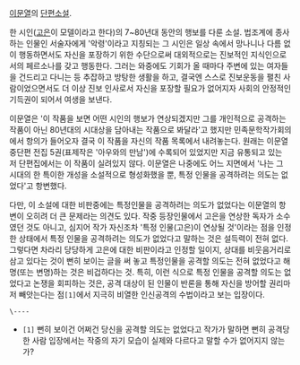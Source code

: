 [이문열](%EC%9D%B4%EB%AC%B8%EC%97%B4.md)의
[단편소설](%EB%8B%A8%ED%8E%B8%EC%86%8C%EC%84%A4.md).

한 시인([고은](%EA%B3%A0%EC%9D%80.md)이 모델이라고 한다)의 7~80년대 동안의 행보를 다룬 소설. 법조계에
종사하는 인물인 서술자에게 '악령'이라고 지칭되는 그 시인은 일상 속에서 망나니나 다름 없이 행동하면서도 자신을 포장하기 위한 수단으로써
대외적으로는 진보적인 지식인으로서의 페르소나를 갖고 행동한다. 그러는 와중에도 기회가 올 때마다 주변에 있는 여자들을 건드리고 다니는 등
추잡하고 방탕한 생활을 하고, 결국엔 스스로 진보운동을 펼친 사람이었으면서도 더 이상 진보 인사로서 자신을 포장할 필요가 없어지자 사회의
안정적인 기득권이 되어서 여생을 보낸다.  

이문열은 '이 작품을 보면 어떤 시인의 행보가 연상되겠지만 그를 개인적으로 공격하는 작품이 아닌 80년대의 시대상을 담아내는 작품으로
봐달라'고 했지만 민족문학작가회의에서 항의가 들어오자 결국 이 작품을 자신의 작품 목록에서 내려놓는다. 원래는 이문열 중단편 전집
5권(표제작은 '아우와의 만남')에 수록되어 있었지만 지금 유통되고 있는 저 단편집에서는 이 작품이 실려있지 않다. 이문열은 나중에도 어느
지면에서 '나는 그 시대의 한 특이한 개성을 소설적으로 형성화했을 뿐, 특정 인물을 공격하려는 의도는 없었다'고 항변했다.  

다만, 이 소설에 대한 비판중에는 특정인물을 공격하려는 의도가 없었다는 이문열의 항변이 오히려 더 큰 문제라는 의견도 있다. 작중
등장인물에서 고은을 연상한 독자가 소수였던 것도 아니고, 심지어 작가 자신조차 '특정 인물(고은)이 연상될 것'이라는 점을 인정한 상태에서
특정 인물을 공격하려는 의도가 없었다고 말하는 것은 설득력이 전혀 없다. 그렇다면 차라리 당당하게 고은에 대한 비판이라고 인정할 일이지,
상대를 비웃음거리로 삼고 있다는 것이 뻔히 보이는 글을 써 놓고 특정인물을 공격할 의도는 전혀 없었다고 해명(또는 변명)하는 것은 비겁하다는
것. 특히, 이런 식으로 특정 인물을 공격할 의도는 없었다고 논쟁을 회피하는 것은, 공격 대상이 된 인물이 반론을 통해 자신을 방어할
권리마저 빼앗는다는 점`[1]`에서 지극히 비열한 인신공격의 수법이라고 보는 입장이다.

`\----`

  * `[1]` 뻔히 보이건 어쩌건 당신을 공격할 의도는 없었다고 작가가 말하면 뻔히 공격당한 사람 입장에서는 작중의 자기 모습이 실제와 다르다고 말할 수가 없어지지 않는가?

